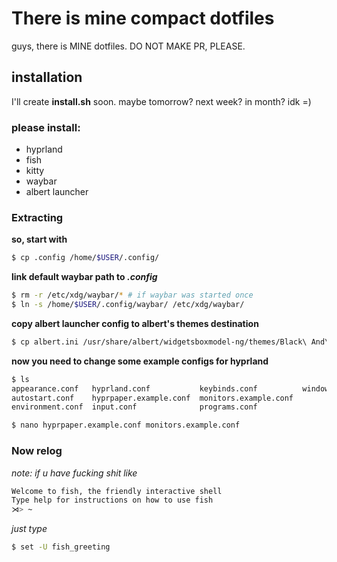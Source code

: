 # There is mine compact dotfiles
guys, there is MINE dotfiles. DO NOT MAKE PR, PLEASE.

## installation
I'll create **install.sh** soon. maybe tomorrow? next week? in month? idk =)

### please install:
* hyprland
* fish
* kitty
* waybar
* albert launcher


### Extracting

**so, start with**
```bash
$ cp .config /home/$USER/.config/
```

**link default waybar path to *.config***
```bash
$ rm -r /etc/xdg/waybar/* # if waybar was started once
$ ln -s /home/$USER/.config/waybar/ /etc/xdg/waybar/
```

**copy albert launcher config to albert's themes destination**
```bash
$ cp albert.ini /usr/share/albert/widgetsboxmodel-ng/themes/Black\ And\ White.ini
```

**now you need to change some example configs for hyprland**
```bash
$ ls
appearance.conf   hyprland.conf           keybinds.conf          windowrules.conf
autostart.conf    hyprpaper.example.conf  monitors.example.conf
environment.conf  input.conf              programs.conf

$ nano hyprpaper.example.conf monitors.example.conf
```

### Now relog

*note: if u have fucking shit like*
```bash
Welcome to fish, the friendly interactive shell
Type help for instructions on how to use fish
⋊> ~
```

*just type*
```bash
$ set -U fish_greeting
```